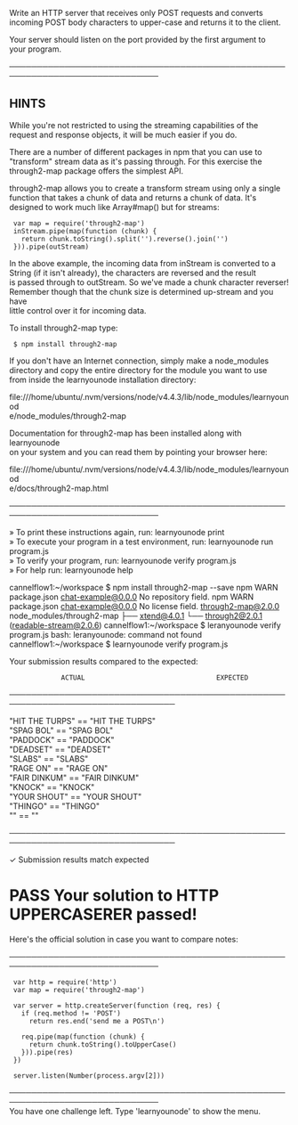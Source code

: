 Write an HTTP server that receives only POST requests and converts  
  incoming POST body characters to upper-case and returns it to the client.  
   
  Your server should listen on the port provided by the first argument to  
  your program.  
   
 ─────────────────────────────────────────────────────────────────────────────  
   
 ## HINTS  
   
  While you're not restricted to using the streaming capabilities of the  
  request and response objects, it will be much easier if you do.  
   
  There are a number of different packages in npm that you can use to  
  "transform" stream data as it's passing through. For this exercise the  
  through2-map package offers the simplest API.  
   
  through2-map allows you to create a transform stream using only a single  
  function that takes a chunk of data and returns a chunk of data. It's  
  designed to work much like Array#map() but for streams:  
   
     var map = require('through2-map')  
     inStream.pipe(map(function (chunk) {  
       return chunk.toString().split('').reverse().join('')  
     })).pipe(outStream)  
   
  In the above example, the incoming data from inStream is converted to a  
  String (if it isn't already), the characters are reversed and the result  
  is passed through to outStream. So we've made a chunk character reverser!  
  Remember though that the chunk size is determined up-stream and you have  
  little control over it for incoming data.  
   
  To install through2-map type:  
   
     $ npm install through2-map  
   
  If you don't have an Internet connection, simply make a node_modules  
  directory and copy the entire directory for the module you want to use  
  from inside the learnyounode installation directory:  
   
  file:///home/ubuntu/.nvm/versions/node/v4.4.3/lib/node_modules/learnyounod  
  e/node_modules/through2-map  
   
  Documentation for through2-map has been installed along with learnyounode  
  on your system and you can read them by pointing your browser here:  
   
  file:///home/ubuntu/.nvm/versions/node/v4.4.3/lib/node_modules/learnyounod  
  e/docs/through2-map.html  
   
 ─────────────────────────────────────────────────────────────────────────────  
   
   » To print these instructions again, run: learnyounode print                  
   » To execute your program in a test environment, run: learnyounode run                                                                            
     program.js                                                                  
   » To verify your program, run: learnyounode verify program.js                 
   » For help run: learnyounode help                                             
   
cannelflow1:~/workspace $ npm install through2-map --save
npm WARN package.json chat-example@0.0.0 No repository field.
npm WARN package.json chat-example@0.0.0 No license field.
through2-map@2.0.0 node_modules/through2-map
├── xtend@4.0.1
└── through2@2.0.1 (readable-stream@2.0.6)
cannelflow1:~/workspace $ leranyounode verify program.js
bash: leranyounode: command not found
cannelflow1:~/workspace $ learnyounode verify program.js

Your submission results compared to the expected:

                 ACTUAL                                 EXPECTED                
────────────────────────────────────────────────────────────────────────────────

   "HIT THE TURPS"                     ==    "HIT THE TURPS"                    
   "SPAG BOL"                          ==    "SPAG BOL"                         
   "PADDOCK"                           ==    "PADDOCK"                          
   "DEADSET"                           ==    "DEADSET"                          
   "SLABS"                             ==    "SLABS"                            
   "RAGE ON"                           ==    "RAGE ON"                          
   "FAIR DINKUM"                       ==    "FAIR DINKUM"                      
   "KNOCK"                             ==    "KNOCK"                            
   "YOUR SHOUT"                        ==    "YOUR SHOUT"                       
   "THINGO"                            ==    "THINGO"                           
   ""                                  ==    ""                                 

────────────────────────────────────────────────────────────────────────────────

  ✓  Submission results match expected  
   
  # PASS Your solution to HTTP UPPERCASERER passed!  
   
  Here's the official solution in case you want to compare notes:  
   
 ─────────────────────────────────────────────────────────────────────────────  
   
     var http = require('http')  
     var map = require('through2-map')  
       
     var server = http.createServer(function (req, res) {  
       if (req.method != 'POST')  
         return res.end('send me a POST\n')  
       
       req.pipe(map(function (chunk) {  
         return chunk.toString().toUpperCase()  
       })).pipe(res)  
     })  
       
     server.listen(Number(process.argv[2]))  
   
 ─────────────────────────────────────────────────────────────────────────────  
  You have one challenge left. Type 'learnyounode' to show the menu. 

